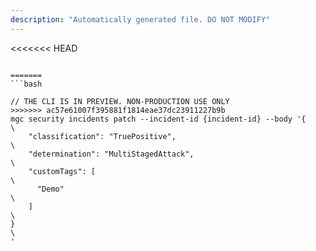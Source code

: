 ```yaml
---
description: "Automatically generated file. DO NOT MODIFY"
---
```


<<<<<<< HEAD
```cli

=======
```bash

// THE CLI IS IN PREVIEW. NON-PRODUCTION USE ONLY
>>>>>>> ac57e61007f395881f1814eae37dc23911227b9b
mgc security incidents patch --incident-id {incident-id} --body '{\
    "classification": "TruePositive",\
    "determination": "MultiStagedAttack",\
    "customTags": [\
      "Demo"\
    ]\
}\
'

```